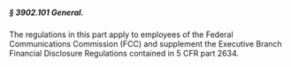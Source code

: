 ##### § 3902.101 General. #####

The regulations in this part apply to employees of the Federal Communications Commission (FCC) and supplement the Executive Branch Financial Disclosure Regulations contained in 5 CFR part 2634.